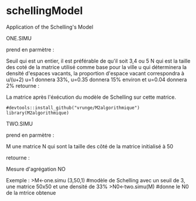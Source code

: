 # schellingModel
Application of the Schelling's Model 

ONE.SIMU

prend en parmètre :

  Seuil qui est un entier, il est préférable de qu'il soit 3,4 ou 5
  N qui est la taille des coté de la matrice utilisé comme base pour la ville
  u qui déterminera la densité d'espaces vacants, la proportion d'espace vacant correspondra à u/(u+2)
    u=1 donnera 33%, u=0.35 donnera 15% environ et u=0.04 donnera 2%
retourne : 

  La matrice après l'éxécution du modèle de Schelling sur cette matrice.
  
```{r}
#devtools::install_github("vrunge/M2algorithmique")
library(M2algorithmique)
```  
  
 
TWO.SIMU

prend en parmètre :

  M une matrice
  N qui sont la taille des côté de la matrice initialisé à 50
  
retourne :

  Mesure d'agrégation NO
  
  
 Exemple : 
      >M<-one.simu (3,50,1) #modèle de Schelling avec un seuil de 3, une matrice 50x50 et une densité de 33%
      >N0<-two.simu(M) #donne le N0 de la mtrice obtenue
